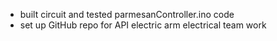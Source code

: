 - built circuit and tested parmesanController.ino code
- set up GitHub repo for API electric arm electrical team work
